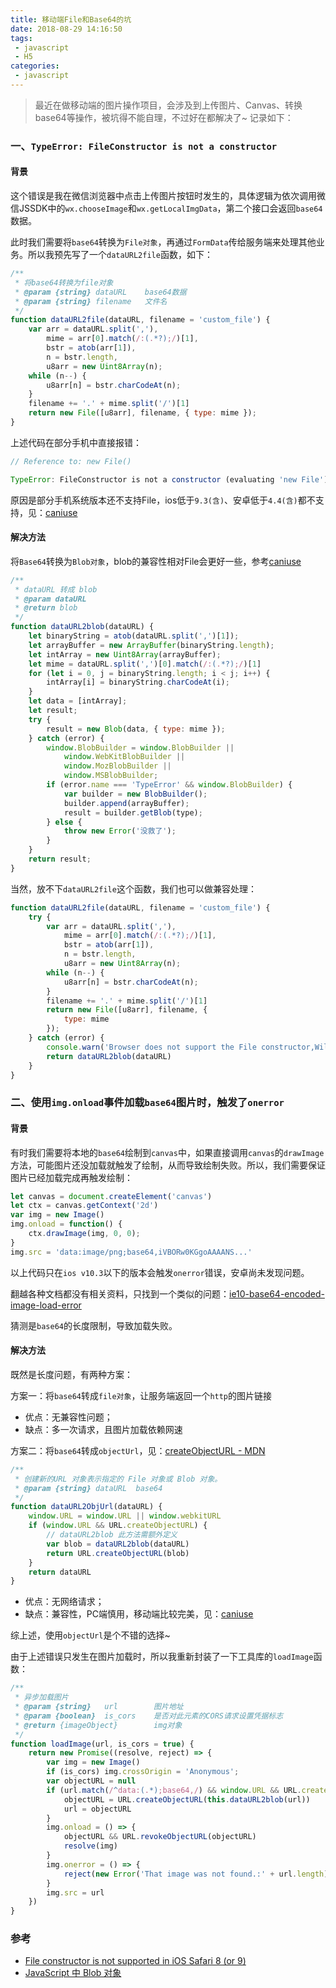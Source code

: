 ```yaml
---
title: 移动端File和Base64的坑
date: 2018-08-29 14:16:50
tags:
 - javascript
 - H5
categories:
 - javascript
---
```


> 最近在做移动端的图片操作项目，会涉及到上传图片、Canvas、转换base64等操作，被坑得不能自理，不过好在都解决了~ 记录如下：

### 一、`TypeError: FileConstructor is not a constructor`

#### 背景

这个错误是我在微信浏览器中点击上传图片按钮时发生的，具体逻辑为依次调用微信JSSDK中的`wx.chooseImage`和`wx.getLocalImgData`，第二个接口会返回`base64`数据。

此时我们需要将`base64`转换为`File对象`，再通过`FormData`传给服务端来处理其他业务。所以我预先写了一个`dataURL2file`函数，如下：

```js
/**
 * 将base64转换为file对象
 * @param {string} dataURL    base64数据
 * @param {string} filename   文件名
 */
function dataURL2file(dataURL, filename = 'custom_file') {
    var arr = dataURL.split(','),
        mime = arr[0].match(/:(.*?);/)[1],
        bstr = atob(arr[1]),
        n = bstr.length,
        u8arr = new Uint8Array(n);
    while (n--) {
        u8arr[n] = bstr.charCodeAt(n);
    }
    filename += '.' + mime.split('/')[1]
    return new File([u8arr], filename, { type: mime });
}
```

<!-- more -->

上述代码在部分手机中直接报错：

```js
// Reference to: new File()

TypeError: FileConstructor is not a constructor (evaluating 'new File')
```

原因是部分手机系统版本还不支持File，ios低于`9.3(含)`、安卓低于`4.4(含)`都不支持，见：[caniuse](https://caniuse.com/#search=File)

#### 解决方法

将`Base64`转换为`Blob对象`，blob的兼容性相对File会更好一些，参考[caniuse](https://caniuse.com/#search=blob)

```js
/**
 * dataURL 转成 blob
 * @param dataURL
 * @return blob
 */
function dataURL2blob(dataURL) {
    let binaryString = atob(dataURL.split(',')[1]);
    let arrayBuffer = new ArrayBuffer(binaryString.length);
    let intArray = new Uint8Array(arrayBuffer);
    let mime = dataURL.split(',')[0].match(/:(.*?);/)[1]
    for (let i = 0, j = binaryString.length; i < j; i++) {
        intArray[i] = binaryString.charCodeAt(i);
    }
    let data = [intArray];
    let result;
    try {
        result = new Blob(data, { type: mime });
    } catch (error) {
        window.BlobBuilder = window.BlobBuilder ||
            window.WebKitBlobBuilder ||
            window.MozBlobBuilder ||
            window.MSBlobBuilder;
        if (error.name === 'TypeError' && window.BlobBuilder) {
            var builder = new BlobBuilder();
            builder.append(arrayBuffer);
            result = builder.getBlob(type);
        } else {
            throw new Error('没救了');
        }
    }
    return result;
}
```

当然，放不下`dataURL2file`这个函数，我们也可以做兼容处理：

```js
function dataURL2file(dataURL, filename = 'custom_file') {
    try {
        var arr = dataURL.split(','),
            mime = arr[0].match(/:(.*?);/)[1],
            bstr = atob(arr[1]),
            n = bstr.length,
            u8arr = new Uint8Array(n);
        while (n--) {
            u8arr[n] = bstr.charCodeAt(n);
        }
        filename += '.' + mime.split('/')[1]
        return new File([u8arr], filename, {
            type: mime
        });
    } catch (error) {
        console.warn('Browser does not support the File constructor,Will use blob instead of file')
        return dataURL2blob(dataURL)
    }
}
```

### 二、使用`img.onload`事件加载`base64`图片时，触发了`onerror`

#### 背景

有时我们需要将本地的`base64`绘制到`canvas`中，如果直接调用`canvas`的`drawImage`方法，可能图片还没加载就触发了绘制，从而导致绘制失败。所以，我们需要保证图片已经加载完成再触发绘制：

```js
let canvas = document.createElement('canvas')
let ctx = canvas.getContext('2d')
var img = new Image()
img.onload = function() {
    ctx.drawImage(img, 0, 0);
}
img.src = 'data:image/png;base64,iVBORw0KGgoAAAANS...'
```

以上代码只在`ios v10.3`以下的版本会触发`onerror`错误，安卓尚未发现问题。

翻越各种文档都没有相关资料，只找到一个类似的问题：[ie10-base64-encoded-image-load-error](https://stackoverflow.com/questions/21728604/ie10-base64-encoded-image-load-error)

猜测是`base64`的长度限制，导致加载失败。

#### 解决方法

既然是长度问题，有两种方案：

方案一：将`base64`转成`file对象`，让服务端返回一个`http`的图片链接

- 优点：无兼容性问题；
- 缺点：多一次请求，且图片加载依赖网速

方案二：将`base64`转成`objectUrl`，见：[createObjectURL - MDN](https://developer.mozilla.org/zh-CN/docs/Web/API/URL/createObjectURL)

```js
/**
 * 创建新的URL 对象表示指定的 File 对象或 Blob 对象。
 * @param {string} dataURL  base64
 */
function dataURL2ObjUrl(dataURL) {
    window.URL = window.URL || window.webkitURL
    if (window.URL && URL.createObjectURL) {
        // dataURL2blob 此方法需额外定义
        var blob = dataURL2blob(dataURL)
        return URL.createObjectURL(blob)
    }
    return dataURL
}
```

- 优点：无网络请求；
- 缺点：兼容性，PC端慎用，移动端比较完美，见：[caniuse](https://caniuse.com/#search=createObjectURL)

综上述，使用`objectUrl`是个不错的选择~

由于上述错误只发生在图片加载时，所以我重新封装了一下工具库的`loadImage`函数：

```js
/**
 * 异步加载图片
 * @param {string}   url        图片地址
 * @param {boolean}  is_cors    是否对此元素的CORS请求设置凭据标志
 * @return {imageObject}        img对象
 */
function loadImage(url, is_cors = true) {
    return new Promise((resolve, reject) => {
        var img = new Image()
        if (is_cors) img.crossOrigin = 'Anonymous';
        var objectURL = null
        if (url.match(/^data:(.*);base64,/) && window.URL && URL.createObjectURL) {
            objectURL = URL.createObjectURL(this.dataURL2blob(url))
            url = objectURL
        }
        img.onload = () => {
            objectURL && URL.revokeObjectURL(objectURL)
            resolve(img)
        }
        img.onerror = () => {
            reject(new Error('That image was not found.:' + url.length))
        }
        img.src = url
    })
}
```

### 参考

- [File constructor is not supported in iOS Safari 8 (or 9)](https://github.com/Esri/offline-editor-js/issues/357)
- [JavaScript 中 Blob 对象](https://juejin.im/entry/5937c98eac502e0068cf31ae)